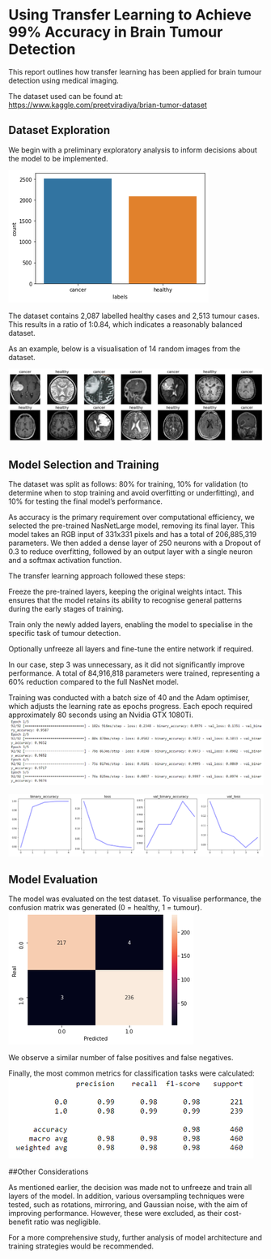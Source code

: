 # Using Transfer Learning to Achieve 99% Accuracy in Brain Tumour Detection

This report outlines how transfer learning has been applied for brain tumour detection using medical imaging.

The dataset used can be found at: https://www.kaggle.com/preetviradiya/brian-tumor-dataset

## Dataset Exploration
We begin with a preliminary exploratory analysis to inform decisions about the model to be implemented.

![](https://raw.githubusercontent.com/JesusFraile/brain_cancer/main/images/count_data.png)

The dataset contains 2,087 labelled healthy cases and 2,513 tumour cases. This results in a ratio of 1:0.84, which indicates a reasonably balanced dataset.

As an example, below is a visualisation of 14 random images from the dataset.

![](https://raw.githubusercontent.com/JesusFraile/brain_cancer/main/images/plot_images.png)

## Model Selection and Training
The dataset was split as follows: 80% for training, 10% for validation (to determine when to stop training and avoid overfitting or underfitting), and 10% for testing the final model’s performance.

As accuracy is the primary requirement over computational efficiency, we selected the pre-trained NasNetLarge model, removing its final layer. This model takes an RGB input of 331x331 pixels and has a total of 206,885,319 parameters. We then added a dense layer of 250 neurons with a Dropout of 0.3 to reduce overfitting, followed by an output layer with a single neuron and a softmax activation function.

The transfer learning approach followed these steps:

Freeze the pre-trained layers, keeping the original weights intact. This ensures that the model retains its ability to recognise general patterns during the early stages of training.

Train only the newly added layers, enabling the model to specialise in the specific task of tumour detection.

Optionally unfreeze all layers and fine-tune the entire network if required.

In our case, step 3 was unnecessary, as it did not significantly improve performance. A total of 84,916,818 parameters were trained, representing a 60% reduction compared to the full NasNet model.

Training was conducted with a batch size of 40 and the Adam optimiser, which adjusts the learning rate as epochs progress. Each epoch required approximately 80 seconds using an Nvidia GTX 1080Ti.
![](https://raw.githubusercontent.com/JesusFraile/brain_cancer/main/images/train.PNG)

![](https://raw.githubusercontent.com/JesusFraile/brain_cancer/main/images/train_loss.PNG)

## Model Evaluation

The model was evaluated on the test dataset. To visualise performance, the confusion matrix was generated (0 = healthy, 1 = tumour).
![](https://raw.githubusercontent.com/JesusFraile/brain_cancer/main/images/confusion_matrix.png)

We observe a similar number of false positives and false negatives.

Finally, the most common metrics for classification tasks were calculated:
![](https://raw.githubusercontent.com/JesusFraile/brain_cancer/main/images/metrics.PNG)

##Other Considerations

As mentioned earlier, the decision was made not to unfreeze and train all layers of the model. In addition, various oversampling techniques were tested, such as rotations, mirroring, and Gaussian noise, with the aim of improving performance. However, these were excluded, as their cost-benefit ratio was negligible.

For a more comprehensive study, further analysis of model architecture and training strategies would be recommended.
